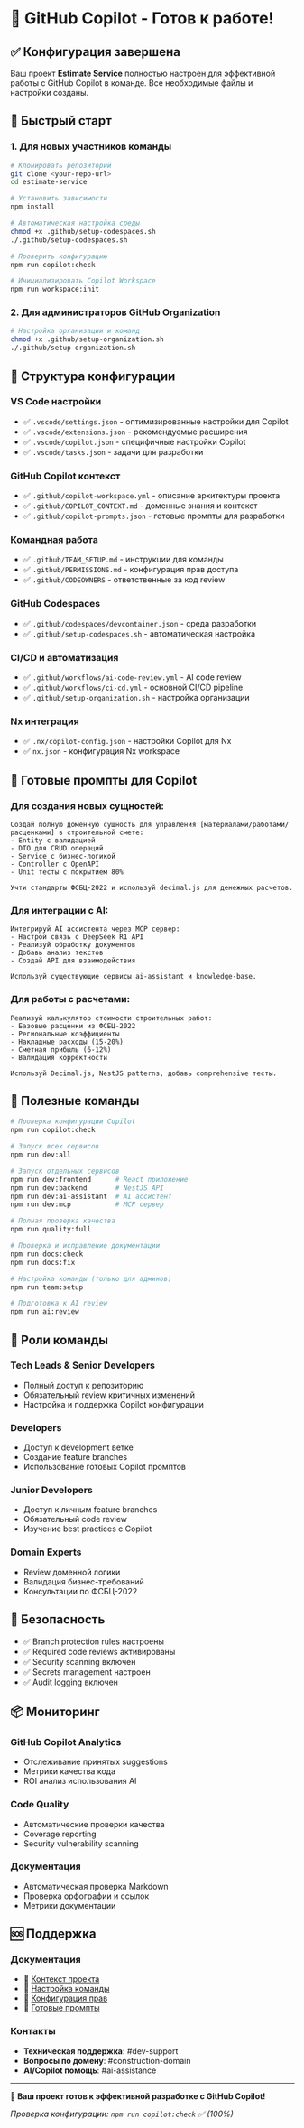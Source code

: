 # 🤖 GitHub Copilot - Готов к работе!

## ✅ Конфигурация завершена

Ваш проект **Estimate Service** полностью настроен для эффективной работы с GitHub Copilot в команде. Все необходимые файлы и настройки созданы.

## 🚀 Быстрый старт

### 1. Для новых участников команды

```bash
# Клонировать репозиторий
git clone <your-repo-url>
cd estimate-service

# Установить зависимости
npm install

# Автоматическая настройка среды
chmod +x .github/setup-codespaces.sh
./.github/setup-codespaces.sh

# Проверить конфигурацию
npm run copilot:check

# Инициализировать Copilot Workspace
npm run workspace:init
```

### 2. Для администраторов GitHub Organization

```bash
# Настройка организации и команд
chmod +x .github/setup-organization.sh
./.github/setup-organization.sh
```

## 📁 Структура конфигурации

### VS Code настройки
- ✅ `.vscode/settings.json` - оптимизированные настройки для Copilot
- ✅ `.vscode/extensions.json` - рекомендуемые расширения
- ✅ `.vscode/copilot.json` - специфичные настройки Copilot
- ✅ `.vscode/tasks.json` - задачи для разработки

### GitHub Copilot контекст
- ✅ `.github/copilot-workspace.yml` - описание архитектуры проекта
- ✅ `.github/COPILOT_CONTEXT.md` - доменные знания и контекст
- ✅ `.github/copilot-prompts.json` - готовые промпты для разработки

### Командная работа
- ✅ `.github/TEAM_SETUP.md` - инструкции для команды
- ✅ `.github/PERMISSIONS.md` - конфигурация прав доступа
- ✅ `.github/CODEOWNERS` - ответственные за код review

### GitHub Codespaces
- ✅ `.github/codespaces/devcontainer.json` - среда разработки
- ✅ `.github/setup-codespaces.sh` - автоматическая настройка

### CI/CD и автоматизация
- ✅ `.github/workflows/ai-code-review.yml` - AI code review
- ✅ `.github/workflows/ci-cd.yml` - основной CI/CD pipeline
- ✅ `.github/setup-organization.sh` - настройка организации

### Nx интеграция
- ✅ `.nx/copilot-config.json` - настройки Copilot для Nx
- ✅ `nx.json` - конфигурация Nx workspace

## 🎯 Готовые промпты для Copilot

### Для создания новых сущностей:
```
Создай полную доменную сущность для управления [материалами/работами/расценками] в строительной смете:
- Entity с валидацией
- DTO для CRUD операций
- Service с бизнес-логикой
- Controller с OpenAPI
- Unit тесты с покрытием 80%

Учти стандарты ФСБЦ-2022 и используй decimal.js для денежных расчетов.
```

### Для интеграции с AI:
```
Интегрируй AI ассистента через MCP сервер:
- Настрой связь с DeepSeek R1 API
- Реализуй обработку документов
- Добавь анализ текстов
- Создай API для взаимодействия

Используй существующие сервисы ai-assistant и knowledge-base.
```

### Для работы с расчетами:
```
Реализуй калькулятор стоимости строительных работ:
- Базовые расценки из ФСБЦ-2022
- Региональные коэффициенты
- Накладные расходы (15-20%)
- Сметная прибыль (6-12%)
- Валидация корректности

Используй Decimal.js, NestJS patterns, добавь comprehensive тесты.
```

## 🔩️ Полезные команды

```bash
# Проверка конфигурации Copilot
npm run copilot:check

# Запуск всех сервисов
npm run dev:all

# Запуск отдельных сервисов
npm run dev:frontend      # React приложение
npm run dev:backend       # NestJS API
npm run dev:ai-assistant  # AI ассистент
npm run dev:mcp           # MCP сервер

# Полная проверка качества
npm run quality:full

# Проверка и исправление документации
npm run docs:check
npm run docs:fix

# Настройка команды (только для админов)
npm run team:setup

# Подготовка к AI review
npm run ai:review
```

## 👥 Роли команды

### Tech Leads & Senior Developers
- Полный доступ к репозиторию
- Обязательный review критичных изменений
- Настройка и поддержка Copilot конфигурации

### Developers
- Доступ к development ветке
- Создание feature branches
- Использование готовых Copilot промптов

### Junior Developers
- Доступ к личным feature branches
- Обязательный code review
- Изучение best practices с Copilot

### Domain Experts
- Review доменной логики
- Валидация бизнес-требований
- Консультации по ФСБЦ-2022

## 🔐 Безопасность

- ✅ Branch protection rules настроены
- ✅ Required code reviews активированы
- ✅ Security scanning включен
- ✅ Secrets management настроен
- ✅ Audit logging включен

## 📦 Мониторинг

### GitHub Copilot Analytics
- Отслеживание принятых suggestions
- Метрики качества кода
- ROI анализ использования AI

### Code Quality
- Автоматические проверки качества
- Coverage reporting
- Security vulnerability scanning

### Документация
- Автоматическая проверка Markdown
- Проверка орфографии и ссылок
- Метрики документации

## 🆘 Поддержка

### Документация
- 📖 [Контекст проекта](.github/COPILOT_CONTEXT.md)
- 👥 [Настройка команды](.github/TEAM_SETUP.md)
- 🔐 [Конфигурация прав](.github/PERMISSIONS.md)
- 🤖 [Готовые промпты](.github/copilot-prompts.json)

### Контакты
- **Техническая поддержка**: #dev-support
- **Вопросы по домену**: #construction-domain
- **AI/Copilot помощь**: #ai-assistance

---

**🎉 Ваш проект готов к эффективной разработке с GitHub Copilot!**

*Проверка конфигурации: `npm run copilot:check` ✅ (100%)*
